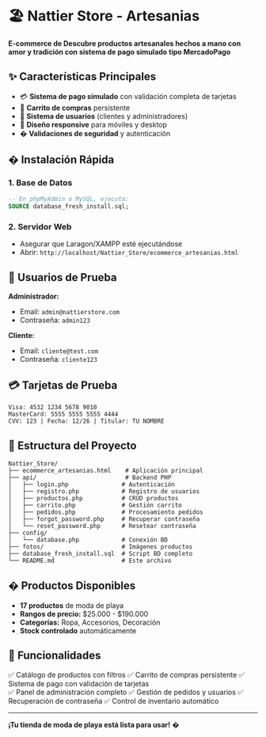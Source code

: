 # 🏖️ Nattier Store - Artesanias

**E-commerce de Descubre productos artesanales hechos a mano con amor y tradición con sistema de pago simulado tipo MercadoPago**

## ✨ Características Principales

- 💳 **Sistema de pago simulado** con validación completa de tarjetas
- 🛒 **Carrito de compras** persistente  
- 👤 **Sistema de usuarios** (clientes y administradores)
- 📱 **Diseño responsive** para móviles y desktop
- � **Validaciones de seguridad** y autenticación

## � Instalación Rápida

### 1. Base de Datos
```sql
-- En phpMyAdmin o MySQL, ejecuta:
SOURCE database_fresh_install.sql;
```

### 2. Servidor Web
- Asegurar que Laragon/XAMPP esté ejecutándose
- Abrir: `http://localhost/Nattier_Store/ecommerce_artesanias.html`

## 🔑 Usuarios de Prueba

**Administrador:**
- Email: `admin@nattierstore.com`
- Contraseña: `admin123`

**Cliente:**
- Email: `cliente@test.com`  
- Contraseña: `cliente123`

## 💳 Tarjetas de Prueba

```
Visa: 4532 1234 5678 9010
MasterCard: 5555 5555 5555 4444
CVV: 123 | Fecha: 12/26 | Titular: TU NOMBRE
```

## 📁 Estructura del Proyecto

```
Nattier_Store/
├── ecommerce_artesanias.html    # Aplicación principal
├── api/                         # Backend PHP
│   ├── login.php               # Autenticación
│   ├── registro.php            # Registro de usuarios
│   ├── productos.php           # CRUD productos  
│   ├── carrito.php             # Gestión carrito
│   ├── pedidos.php             # Procesamiento pedidos
│   ├── forgot_password.php     # Recuperar contraseña
│   └── reset_password.php      # Resetear contraseña
├── config/
│   └── database.php            # Conexión BD
├── fotos/                      # Imágenes productos
├── database_fresh_install.sql  # Script BD completo
└── README.md                   # Este archivo
```

## �️ Productos Disponibles

- **17 productos** de moda de playa
- **Rangos de precio:** $25.000 - $190.000
- **Categorías:** Ropa, Accesorios, Decoración
- **Stock controlado** automáticamente

## 🎯 Funcionalidades

✅ Catálogo de productos con filtros
✅ Carrito de compras persistente
✅ Sistema de pago con validación de tarjetas  
✅ Panel de administración completo
✅ Gestión de pedidos y usuarios
✅ Recuperación de contraseña
✅ Control de inventario automático

---

**¡Tu tienda de moda de playa está lista para usar!** �️
